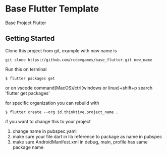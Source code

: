 # Base Flutter Template

Base Project Flutter

## Getting Started

Clone this project from git, example with new name is
```
git clone https://github.com/rcdevgames/base_flutter.git new_name
```

Run this on terminal
```
$ flutter packages get
```
or on vscode command(MacOS)/ctrl(windows or linux)+shift+p search 'flutter get packages'

for specific organization you can rebuild with
```
$ flutter create --org id.thinktive.project_name .
```

if you want to change this to your project
1. change name in pubspec.yaml
2. make sure your file dart in lib reference to package as name in pubspec
3. make sure AndroidManifest.xml in debug, main, profile has same package name